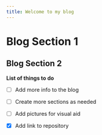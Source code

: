```yaml
---
title: Welcome to my blog
---
```


# Blog Section 1

## Blog Section 2

**List of things to do**
- [ ] Add more info to the blog
- [ ] Create more sections as needed
- [ ] Add pictures for visual aid
- [x] Add link to repository

